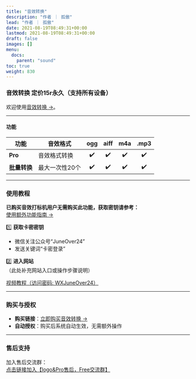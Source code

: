 ```yaml
---
title: "音效转换"
description: "作者 ｜ 孤傲"
lead: "作者 ｜ 孤傲"
date: 2021-08-19T08:49:31+00:00
lastmod: 2021-08-19T08:49:31+00:00
draft: false
images: []
menu:
  docs:
    parent: "sound"
toc: true
weight: 830
---
```


### 音效转换 定价15r永久（支持所有设备）

欢迎使用[音效转换 →](/docs/extra_service/sound/SoudCover/)。

---

#### 功能

| 功能          | 音效格式          | ogg | aiff | m4a | .mp3 |
|---------------|--------------------|:----------:|:----------:|:--------------:|:--------------:|
| **Pro**       | 音效格式转换 | ✔️         | ✔️         | ✔️             | ✔️             |
| **批量转换**       | 最大一次性20个 | ✔️         | ✔️         | ✔️             | ✔️             |

---

### 使用教程  

**已购买音效打标机用户无需购买此功能，获取密钥请参考：**  
[使用额外功能指南 →](/mark_user/general/useextraservice/)  

1️⃣ **获取卡密密钥**  

- 微信关注公众号“JuneOver24”  
- 发送关键词“卡密登录”  

2️⃣ **进入网站**  
（此处补充网站入口或操作步骤说明）

[视频教程（访问密码: WXJuneOver24）](https://url69.ctfile.com/d/22031369-65046580-3246ae?p=WXJuneOver24)

---

### 购买与授权  

- **购买链接**：[立即购买音效转换 →](https://shop.gushao.club/buy/20)  
- **自动授权**：购买后系统自动生效，无需额外操作  

---

### 售后支持  

加入售后交流群：  
[点击链接加入【logo&Pro售后，Free交流群】](https://qm.qq.com/q/BrPUdXGm6Q)

